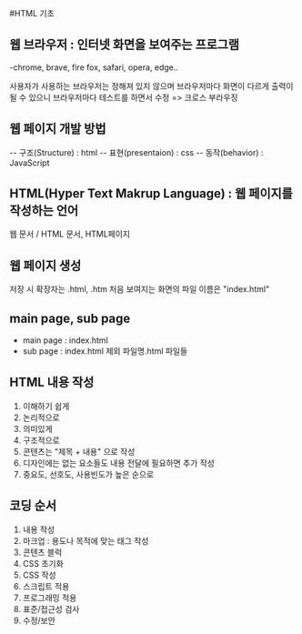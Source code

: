 #HTML 기초

## 웹 브라우저 : 인터넷 화면을 보여주는 프로그램
-chrome, brave, fire fox, safari, opera, edge..

사용자가 사용하는 브라우저는 정해져 있지 않으며
브라우저마다 화면이 다르게 출력이 될 수 있으니 브라우저마다 테스트를 하면서 수정 => 크로스 부라우징

## 웹 페이지 개발 방법
-- 구조(Structure) : html
-- 표현(presentaion) : css
-- 동작(behavior) : JavaScript

## HTML(Hyper Text Makrup Language) : 웹 페이지를 작성하는 언어
웹 문서 / HTML 문서, HTML페이지

## 웹 페이지 생성
저장 시 확장자는 .html, .htm
처음 보여지는 화면의 파일 이름은 "index.html"

## main page, sub page

- main page : index.html
- sub page : index.html 제외 파일명.html 파일들

## HTML 내용 작성
1. 이해하기 쉽게
2. 논리적으로
3. 의미있게
4. 구조적으로
5. 콘텐츠는 "제목 + 내용" 으로 작성
6. 디자인에는 없는 요소들도 내용 전달에 필요하면 추가 작성
7. 중요도, 선호도, 사용빈도가 높은 순으로

## 코딩 순서
1. 내용 작성
2. 마크업 : 용도나 목적에 맞는 태그 작성
3. 콘텐츠 블럭
4. CSS 초기화
5. CSS 작성
6. 스크립트 적용
7. 프로그래밍 적용
8. 표준/접근성 검사
9. 수정/보안